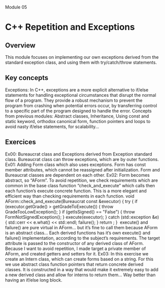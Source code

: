 Module 05
# C++ Repetition and Exceptions
## Overview
This module focuses on implementing our own exceptions derived from the standard exception class, and using them with try/catch/throw statements.
## Key concepts
Exceptions: In C++, exceptions are a more explicit alternative to if/else statements for handling exceptional circumstances that disrupt the normal flow of a program. They provide a robust mechanism to prevent the program from crashing when potential errors occur, by transferring control to a specific part of the program designed to handle the error.
Concepts from previous modules: Abstract classes, Inheritance, Using const and static keyword, orthodox canonical form, function pointers and loops to avoid nasty if/else statements, for scalability…
## Exercices
Ex00: Bureaucrat class and Exceptions derived from Exception standard class. Bureaucrat class can throw exceptions, which are by outer functions.
Ex01: Adding Form class which also uses exceptions. Form has const member attributes, which cannot be reassigned after initialization. Form and Bureaucrat classes are dependent on each other.
Ex02: Form becomes abstract, so “AForm”. To avoid repetition, we check requirements which are common in the base class function “check_and_execute” which calls then each function’s execute concrete function. This is a more elegant and efficient way than checking requirements in each function.
void AForm::check_and_execute(Bureaucrat const &executor)
{
    try {
        if (executor.getGrade() >  getGradeToExecute())
        {
            throw GradeTooLowException();
        }
        if (getIsSigned() == "False")
        {
            throw FormNotSignedException();
        }
        execute(executor);
    } catch (std::exception &e)
    {
        std::cerr << e.what() << std::endl;
        failure();
    }
    return ;
}
​
execute() and failure() are pure virtual in AForm… but it’s fine to call them because AForm is an abstract class…
Each derived functions has it’s own execute() and failure() implementation, according to the subject’s requirements.
The target attribute is passed to the constructor of any derived class of AForm. Because I want to avoid repetition, I made target a private member of AForm, and created getters and setters for it.
Ex03: In this exercise we create an Intern class, which can create forms based on a string. For this we use abstract class function pointers that return concrete derived classes. It is constructed in a way that would make it extremely easy to add a new derived class and allow for interns to return them… Way better than having an if/else long block.